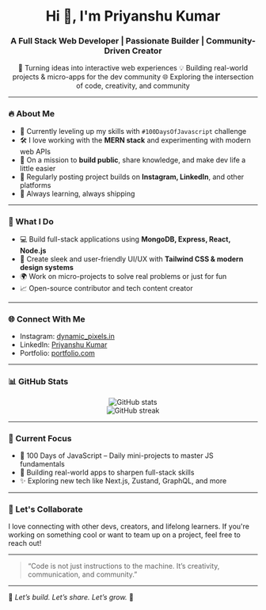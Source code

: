 <h1 align="center">Hi 👋, I'm Priyanshu Kumar</h1>
<h3 align="center">A Full Stack Web Developer | Passionate Builder | Community-Driven Creator</h3>

<p align="center">
  🚀 Turning ideas into interactive web experiences  
  💡 Building real-world projects & micro-apps for the dev community  
  🌐 Exploring the intersection of code, creativity, and community
</p>

---

### 🔥 About Me

- 🌱 Currently leveling up my skills with `#100DaysOfJavascript` challenge  
- 🛠️ I love working with the **MERN stack** and experimenting with modern web APIs  
- 🎯 On a mission to **build public**, share knowledge, and make dev life a little easier  
- 📢 Regularly posting project builds on **Instagram, LinkedIn**, and other platforms  
- 🧠 Always learning, always shipping  

---

### 🧩 What I Do

- 💻 Build full-stack applications using **MongoDB, Express, React, Node.js**  
- 🎨 Create sleek and user-friendly UI/UX with **Tailwind CSS & modern design systems**  
- 🌍 Work on micro-projects to solve real problems or just for fun  
- 📈 Open-source contributor and tech content creator  

---

### 🌐 Connect With Me

- Instagram: [dynamic_pixels.in](https://www.instagram.com/dynamic_pixels.in/)  
- LinkedIn: [Priyanshu Kumar](https://www.linkedin.com/in/priyanshukumar2043/)  
- Portfolio: [portfolio.com](https://react-portfolio-2025-two.vercel.app/)

---

### 📊 GitHub Stats

<p align="center">
  <img src="https://github-readme-stats.vercel.app/api?username=priyanshu-kumar&show_icons=true&theme=radical" alt="GitHub stats" />
  <br />
  <img src="https://github-readme-streak-stats.herokuapp.com/?user=priyanshu-kumar&theme=radical" alt="GitHub streak" />
</p>

---

### 🚀 Current Focus

- 🔁 100 Days of JavaScript – Daily mini-projects to master JS fundamentals  
- 💼 Building real-world apps to sharpen full-stack skills  
- ✨ Exploring new tech like Next.js, Zustand, GraphQL, and more  

---

### 💬 Let's Collaborate

I love connecting with other devs, creators, and lifelong learners. If you're working on something cool or want to team up on a project, feel free to reach out!

---

> “Code is not just instructions to the machine. It’s creativity, communication, and community.”

---

🌟 _Let’s build. Let’s share. Let’s grow._ 🌟  

